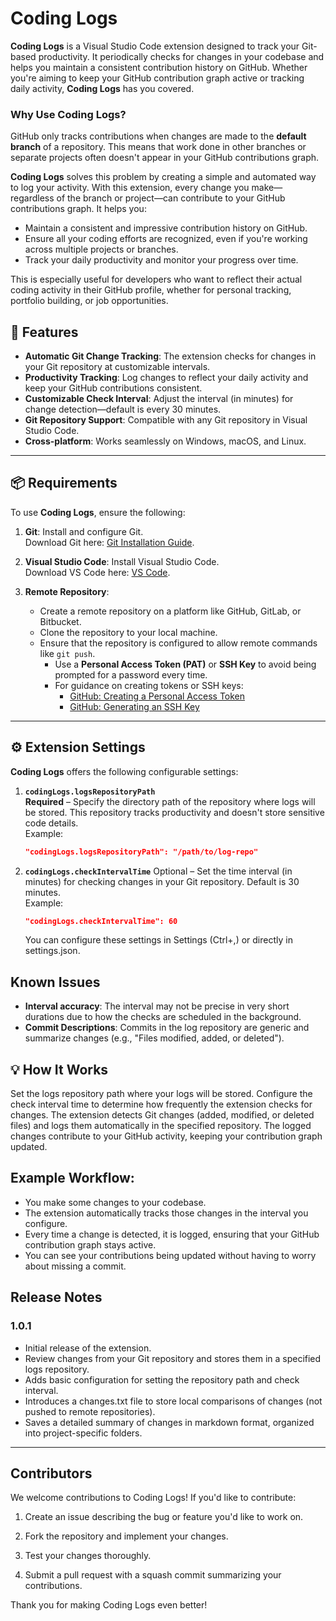 # Coding Logs

**Coding Logs** is a Visual Studio Code extension designed to track your Git-based productivity. It periodically checks for changes in your codebase and helps you maintain a consistent contribution history on GitHub. Whether you're aiming to keep your GitHub contribution graph active or tracking daily activity, **Coding Logs** has you covered.

### Why Use Coding Logs?

GitHub only tracks contributions when changes are made to the **default branch** of a repository. This means that work done in other branches or separate projects often doesn't appear in your GitHub contributions graph.

**Coding Logs** solves this problem by creating a simple and automated way to log your activity. With this extension, every change you make—regardless of the branch or project—can contribute to your GitHub contributions graph. It helps you:

- Maintain a consistent and impressive contribution history on GitHub.
- Ensure all your coding efforts are recognized, even if you're working across multiple projects or branches.
- Track your daily productivity and monitor your progress over time.

This is especially useful for developers who want to reflect their actual coding activity in their GitHub profile, whether for personal tracking, portfolio building, or job opportunities.

## 🚀 Features

- **Automatic Git Change Tracking**: The extension checks for changes in your Git repository at customizable intervals.
- **Productivity Tracking**: Log changes to reflect your daily activity and keep your GitHub contributions consistent.
- **Customizable Check Interval**: Adjust the interval (in minutes) for change detection—default is every 30 minutes.
- **Git Repository Support**: Compatible with any Git repository in Visual Studio Code.
- **Cross-platform**: Works seamlessly on Windows, macOS, and Linux.

---

## 📦 Requirements

To use **Coding Logs**, ensure the following:

1. **Git**: Install and configure Git.  
   Download Git here: [Git Installation Guide](https://git-scm.com/book/en/v2/Getting-Started-Installing-Git).

2. **Visual Studio Code**: Install Visual Studio Code.  
   Download VS Code here: [VS Code](https://code.visualstudio.com/).

3. **Remote Repository**:
   - Create a remote repository on a platform like GitHub, GitLab, or Bitbucket.
   - Clone the repository to your local machine.
   - Ensure that the repository is configured to allow remote commands like `git push`.
     - Use a **Personal Access Token (PAT)** or **SSH Key** to avoid being prompted for a password every time.
     - For guidance on creating tokens or SSH keys:
       - [GitHub: Creating a Personal Access Token](https://docs.github.com/en/github/authenticating-to-github/creating-a-personal-access-token)
       - [GitHub: Generating an SSH Key](https://docs.github.com/en/github/authenticating-to-github/generating-a-new-ssh-key-and-adding-it-to-the-ssh-agent)

---

## ⚙️ Extension Settings

**Coding Logs** offers the following configurable settings:

1. **`codingLogs.logsRepositoryPath`**  
   **Required** – Specify the directory path of the repository where logs will be stored. This repository tracks productivity and doesn't store sensitive code details.  
   Example:
   ```json
   "codingLogs.logsRepositoryPath": "/path/to/log-repo"
   ```
2. **`codingLogs.checkIntervalTime`**
   Optional – Set the time interval (in minutes) for checking changes in your Git repository. Default is 30 minutes.  
   Example:
   ```json
   "codingLogs.checkIntervalTime": 60
   ```
   You can configure these settings in Settings (Ctrl+,) or directly in settings.json.

## Known Issues

- **Interval accuracy**: The interval may not be precise in very short durations due to how the checks are scheduled in the background.
- **Commit Descriptions**: Commits in the log repository are generic and summarize changes (e.g., "Files modified, added, or deleted").

## 💡 How It Works

Set the logs repository path where your logs will be stored.
Configure the check interval time to determine how frequently the extension checks for changes.
The extension detects Git changes (added, modified, or deleted files) and logs them automatically in the specified repository.
The logged changes contribute to your GitHub activity, keeping your contribution graph updated.

## Example Workflow:

- You make some changes to your codebase.
- The extension automatically tracks those changes in the interval you configure.
- Every time a change is detected, it is logged, ensuring that your GitHub contribution graph stays active.
- You can see your contributions being updated without having to worry about missing a commit.

## Release Notes

### 1.0.1

- Initial release of the extension.
- Review changes from your Git repository and stores them in a specified logs repository.
- Adds basic configuration for setting the repository path and check interval.
- Introduces a changes.txt file to store local comparisons of changes (not pushed to remote repositories).
- Saves a detailed summary of changes in markdown format, organized into project-specific folders.

---

## Contributors

We welcome contributions to Coding Logs! If you'd like to contribute:

1. Create an issue describing the bug or feature you'd like to work on.

2. Fork the repository and implement your changes.

3. Test your changes thoroughly.

4. Submit a pull request with a squash commit summarizing your contributions.

Thank you for making Coding Logs even better!
